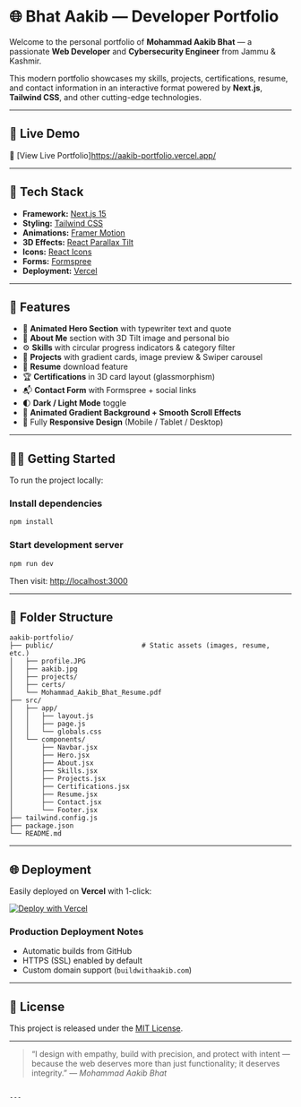 # 🌐 Bhat Aakib — Developer Portfolio

Welcome to the personal portfolio of **Mohammad Aakib Bhat** — a passionate **Web Developer** and **Cybersecurity Engineer** from Jammu & Kashmir.

This modern portfolio showcases my skills, projects, certifications, resume, and contact information in an interactive format powered by **Next.js**, **Tailwind CSS**, and other cutting-edge technologies.

---

## 🚀 Live Demo

🔗 [View Live Portfolio]https://aakib-portfolio.vercel.app/

---

## 🧰 Tech Stack

- **Framework:** [Next.js 15](https://nextjs.org)
- **Styling:** [Tailwind CSS](https://tailwindcss.com)
- **Animations:** [Framer Motion](https://www.framer.com/motion/)
- **3D Effects:** [React Parallax Tilt](https://www.npmjs.com/package/react-parallax-tilt)
- **Icons:** [React Icons](https://react-icons.github.io/react-icons/)
- **Forms:** [Formspree](https://formspree.io/)
- **Deployment:** [Vercel](https://vercel.com)

---

## 📁 Features

- 🎯 **Animated Hero Section** with typewriter text and quote  
- 👤 **About Me** section with 3D Tilt image and personal bio  
- ⚙️ **Skills** with circular progress indicators & category filter  
- 💼 **Projects** with gradient cards, image preview & Swiper carousel  
- 📜 **Resume** download feature  
- 🏆 **Certifications** in 3D card layout (glassmorphism)  
- 📬 **Contact Form** with Formspree + social links  
- 🌓 **Dark / Light Mode** toggle  
- 🌈 **Animated Gradient Background + Smooth Scroll Effects**  
- 📱 Fully **Responsive Design** (Mobile / Tablet / Desktop)

---

## 🧑‍💻 Getting Started

To run the project locally:

### Install dependencies
```bash
npm install
````

### Start development server

```bash
npm run dev
```

Then visit: [http://localhost:3000](http://localhost:3000)

---

## 📁 Folder Structure

```
aakib-portfolio/
├── public/                      # Static assets (images, resume, etc.)
│   ├── profile.JPG
│   ├── aakib.jpg
│   ├── projects/
│   ├── certs/
│   └── Mohammad_Aakib_Bhat_Resume.pdf
├── src/
│   ├── app/
│   │   ├── layout.js
│   │   ├── page.js
│   │   └── globals.css
│   └── components/
│       ├── Navbar.jsx
│       ├── Hero.jsx
│       ├── About.jsx
│       ├── Skills.jsx
│       ├── Projects.jsx
│       ├── Certifications.jsx
│       ├── Resume.jsx
│       ├── Contact.jsx
│       └── Footer.jsx
├── tailwind.config.js
├── package.json
└── README.md
```

---

## 🌐 Deployment

Easily deployed on **Vercel** with 1-click:

[![Deploy with Vercel](https://vercel.com/button)](https://vercel.com/import/project)

### Production Deployment Notes

* Automatic builds from GitHub
* HTTPS (SSL) enabled by default
* Custom domain support (`buildwithaakib.com`)

---



## 📝 License

This project is released under the [MIT License](LICENSE).

---

> “I design with empathy, build with precision, and protect with intent — because the web deserves more than just functionality; it deserves integrity.”
> — *Mohammad Aakib Bhat*

```

---

```
